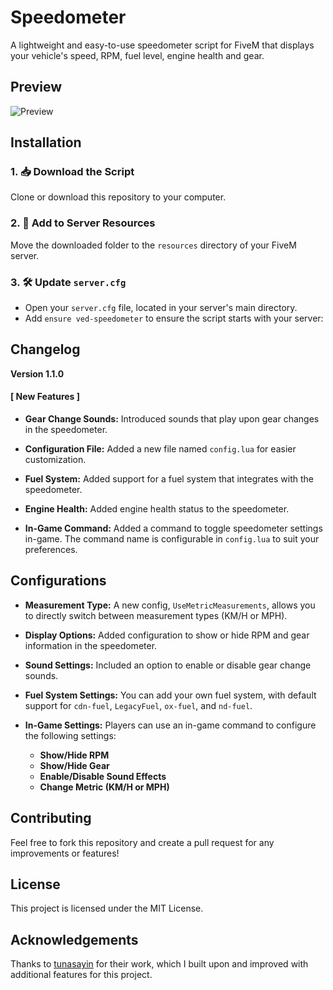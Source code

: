 # Speedometer

A lightweight and easy-to-use speedometer script for FiveM that displays your vehicle's speed, RPM, fuel level, engine health and gear.

## Preview

![Preview](https://imgur.com/TuJe7lP.png)

## Installation

### 1. 📥 Download the Script
Clone or download this repository to your computer.

### 2. 📂 Add to Server Resources
Move the downloaded folder to the `resources` directory of your FiveM server.

### 3. 🛠️ Update `server.cfg`
- Open your `server.cfg` file, located in your server's main directory.
- Add `ensure ved-speedometer` to ensure the script starts with your server:

## Changelog

**Version 1.1.0**

#### **[ New Features ]**
  - **Gear Change Sounds:** Introduced sounds that play upon gear changes in the speedometer.

  - **Configuration File:** Added a new file named `config.lua` for easier customization.

  - **Fuel System:** Added support for a fuel system that integrates with the speedometer.

  - **Engine Health:** Added engine health status to the speedometer.

  - **In-Game Command:** Added a command to toggle speedometer settings in-game. The command name is configurable in `config.lua` to suit your preferences.

## Configurations

- **Measurement Type:** A new config, `UseMetricMeasurements`, allows you to directly switch between measurement types (KM/H or MPH).

- **Display Options:** Added configuration to show or hide RPM and gear information in the speedometer.

- **Sound Settings:** Included an option to enable or disable gear change sounds.

- **Fuel System Settings:** You can add your own fuel system, with default support for `cdn-fuel`, `LegacyFuel`, `ox-fuel`, and `nd-fuel`.

- **In-Game Settings:** Players can use an in-game command to configure the following settings:

    - **Show/Hide RPM**
    - **Show/Hide Gear**
    - **Enable/Disable Sound Effects**
    - **Change Metric (KM/H or MPH)**

## Contributing

Feel free to fork this repository and create a pull request for any improvements or features!

## License

This project is licensed under the MIT License.

## Acknowledgements

Thanks to [tunasayin](https://github.com/tunasayin/speedometer) for their work, which I built upon and improved with additional features for this project.
